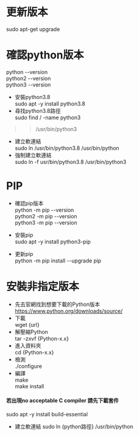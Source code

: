# 更新版本
sudo apt-get upgrade
# 確認python版本
python --version  
python2 --version  
python3 --version  
- 安裝python3.8  
sudo apt -y install python3.8  
- 尋找python3.8路徑  
sudo find / -name python3  
>> /usr/bin/python3  

- 建立軟連結  
sudo ln /usr/bin/python3.8 /usr/bin/python  
- 強制建立軟連結  
sudo ln -f usr/bin/python3.8 /usr/bin/python3  
# PIP  
- 確認pip版本  
python -m pip --version  
python2 -m pip --version   
python3 -m pip --version  
  
- 安裝pip  
sudo apt -y install python3-pip  
- 更新pip  
python -m pip install --upgrade pip  

# 安裝非指定版本  
- 先去官網找到想要下載的Python版本  
https://www.python.org/downloads/source/  
- 下載  
wget {url}  
- 解壓縮Python  
tar -zxvf {Python-x.x}  
- 進入資料夾  
cd {Python-x.x}  
- 檢測  
./configure  
- 編譯  
make  
make install  
#### 若出現no acceptable C compiler 請先下載套件  
sudo apt -y install build-essential  
- 建立軟連結
sudo ln {python路徑} /usr/bin/python  
